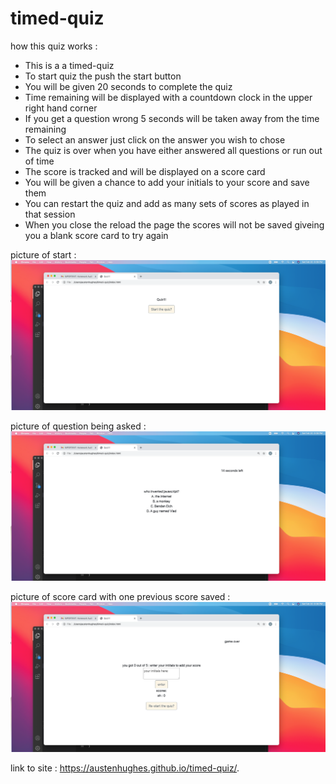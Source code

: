 # timed-quiz

how this quiz works : 

- This is a a timed-quiz 
- To start quiz the push the start button 
- You will be given 20 seconds to complete the quiz 
- Time remaining will be displayed with a countdown clock in the upper right hand corner 
- If you get a question wrong 5 seconds will be taken away from the time remaining
- To select an answer just click on the answer you wish to chose 
- The quiz is over when you have either answered all questions or run out of time 
- The score is tracked and will be displayed on a score card 
- You will be given a chance to add your initials to your score and save them
- You can restart the quiz and add as many sets of scores as played in that session 
- When you close the reload the page the scores will not be saved giveing you a blank score card to try again 


picture of start : ![](assets/start.png)

picture of question being asked : ![](assets/question.png)

picture of score card with one previous score saved : ![](assets/scorecard.png)

link to site : https://austenhughes.github.io/timed-quiz/.
